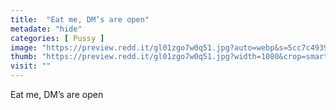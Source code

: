 ```yaml
---
title:  "Eat me, DM’s are open"
metadate: "hide"
categories: [ Pussy ]
image: "https://preview.redd.it/gl01zgo7w0q51.jpg?auto=webp&s=5cc7c49398ba71a8771b7c0650933dd948f5b470"
thumb: "https://preview.redd.it/gl01zgo7w0q51.jpg?width=1080&crop=smart&auto=webp&s=0fd724a05885812deaa65e957eea3ee5b0f80283"
visit: ""
---
```

Eat me, DM’s are open
